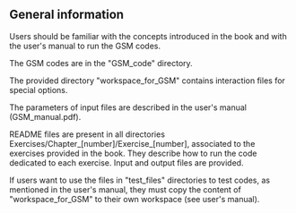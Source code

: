 General information
-------------------

Users should be familiar with the concepts introduced in the book and with the user's manual to run the GSM codes.

The GSM codes are in the "GSM_code" directory.

The provided directory "workspace_for_GSM" contains interaction files for special options.

The parameters of input files are described in the user's manual (GSM_manual.pdf).

README files are present in all directories Exercises/Chapter_[number]/Exercise_[number], associated to the exercises provided in the book.
They describe how to run the code dedicated to each exercise.
Input and output files are provided.

If users want to use the files in "test_files" directories to test codes, as mentioned in the user's manual, they must copy the content of "workspace_for_GSM" to their own workspace (see user's manual).
